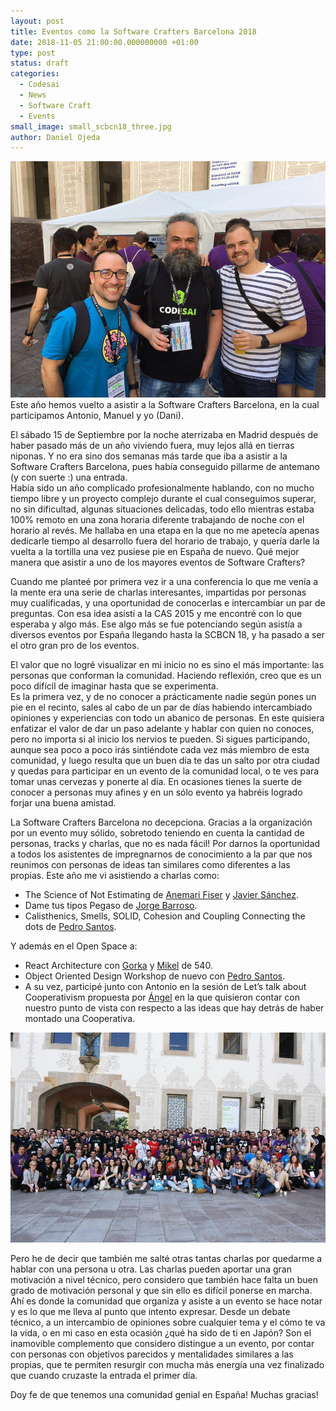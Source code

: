 ```yaml
---
layout: post
title: Eventos como la Software Crafters Barcelona 2018
date: 2018-11-05 21:00:00.000000000 +01:00
type: post
status: draft
categories:
  - Codesai
  - News
  - Software Craft
  - Events
small_image: small_scbcn18_three.jpg
author: Daniel Ojeda
---
```


<img src="/assets/scbcn18_three.jpg" alt="Antonio, Manu y Dani en la SCBCN 18" />
<div class="photo-footer">Este año hemos vuelto a asistir a la Software Crafters Barcelona, en la cual participamos Antonio, Manuel y yo (Dani).</div>

El sábado 15 de Septiembre por la noche aterrizaba en Madrid después de haber pasado más de un año viviendo fuera, muy lejos allá en tierras niponas. Y no era sino dos semanas más tarde que iba a asistir a la Software Crafters Barcelona, pues había conseguido pillarme de antemano (y con suerte :) una entrada.<br>
Había sido un año complicado profesionalmente hablando, con no mucho tiempo libre y un proyecto complejo durante el cual conseguimos superar, no sin dificultad, algunas situaciones delicadas, todo ello mientras estaba 100% remoto en una zona horaria diferente trabajando de noche con el horario al revés. Me hallaba en una etapa en la que no me apetecía apenas dedicarle tiempo al desarrollo fuera del horario de trabajo, y quería darle la vuelta a la tortilla una vez pusiese pie en España de nuevo. Qué mejor manera que asistir a uno de los mayores eventos de Software Crafters?

Cuando me planteé por primera vez ir a una conferencia lo que me venía a la mente era una serie de charlas interesantes, impartidas por personas muy cualificadas, y una oportunidad de conocerlas e intercambiar un par de preguntas. Con esa idea asistí a la CAS 2015 y me encontré con lo que esperaba y algo más. Ese algo más se fue potenciando según asistía a diversos eventos por España llegando hasta la SCBCN 18, y ha pasado a ser el otro gran pro de los eventos.

El valor que no logré visualizar en mi inicio no es sino el más importante: las personas que conforman la comunidad. Haciendo reflexión, creo que es un poco difícil de imaginar hasta que se experimenta.<br>
Es la primera vez, y de no conocer a prácticamente nadie según pones un pie en el recinto, sales al cabo de un par de días habiendo intercambiado opiniones y experiencias con todo un abanico de personas. En este quisiera enfatizar el valor de dar un paso adelante y hablar con quien no conoces, pero no importa si al inicio los nervios te pueden. Si sigues participando, aunque sea poco a poco irás sintiéndote cada vez más miembro de esta comunidad, y luego resulta que un buen día te das un salto por otra ciudad y quedas para participar en un evento de la comunidad local, o te ves para tomar unas cervezas y ponerte al día. En ocasiones tienes la suerte de conocer a personas muy afines y en un sólo evento ya habréis logrado forjar una buena amistad.

La Software Crafters Barcelona no decepciona. Gracias a la organización por un evento muy sólido, sobretodo teniendo en cuenta la cantidad de personas, tracks y charlas, que no es nada fácil! Por darnos la oportunidad a todos los asistentes de impregnarnos de conocimiento a la par que nos reunimos con personas de ideas tan similares como diferentes a las propias.
Este año me vi asistiendo a charlas como: 
- The Science of Not Estimating de [Anemari Fiser](https://twitter.com/@anemarifiser) y [Javier Sánchez](https://twitter.com/@jsrois).
- Dame tus tipos Pegaso de [Jorge Barroso](https://twitter.com/flipper83).
- Calisthenics, Smells, SOLID, Cohesion and Coupling Connecting the dots de [Pedro Santos](https://twitter.com/@pedromsantos).

Y además en el Open Space a:
- React Architecture con [Gorka](https://twitter.com/gorkma) y [Mikel](https://twitter.com/mikelros_) de 540.
- Object Oriented Design Workshop de nuevo con [Pedro Santos](https://twitter.com/@pedromsantos).
- A su vez, participé junto con Antonio en la sesión de Let’s talk about Cooperativism propuesta por [Ángel](https://twitter.com/anxodio) en la que quisieron contar con nuestro punto de vista con respecto a las ideas que hay detrás de haber montado una Cooperativa.

<img src="/assets/scbcn18_all.jpg" alt="Foto de todos los asistentes a la SCBCN 18 tomada por Autentia" />

Pero he de decir que también me salté otras tantas charlas por quedarme a hablar con una persona u otra. Las charlas pueden aportar una gran motivación a nivel técnico, pero considero que también hace falta un buen grado de motivación personal y que sin ello es difícil ponerse en marcha. Ahí es donde la comunidad que organiza y asiste a un evento se hace notar y es lo que me lleva al punto que intento expresar.
Desde un debate técnico, a un intercambio de opiniones sobre cualquier tema y el cómo te va la vida, o en mi caso en esta ocasión ¿qué ha sido de ti en Japón? Son el inamovible complemento que considero distingue a un evento, por contar con personas con objetivos parecidos y mentalidades similares a las propias, que te permiten resurgir con mucha más energía una vez finalizado que cuando cruzaste la entrada el primer día.

Doy fe de que tenemos una comunidad genial en España!
Muchas gracias!
